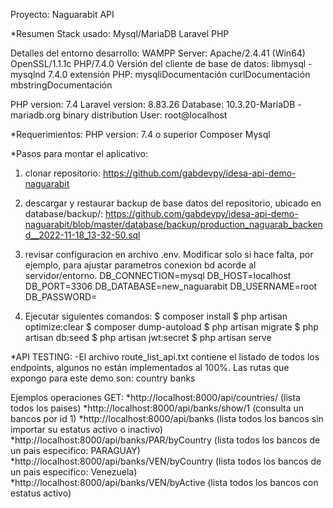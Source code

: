 Proyecto: Naguarabit API

*Resumen Stack usado:
Mysql/MariaDB
Laravel
PHP 

Detalles del entorno desarrollo:
WAMPP Server:
Apache/2.4.41 (Win64) OpenSSL/1.1.1c PHP/7.4.0
Versión del cliente de base de datos: libmysql - mysqlnd 7.4.0
extensión PHP: mysqliDocumentación curlDocumentación mbstringDocumentación

PHP version: 7.4
Laravel version: 8.83.26
Database: 10.3.20-MariaDB - mariadb.org binary distribution
User: root@localhost


*Requerimientos:
PHP version: 7.4 o superior
Composer
Mysql



*Pasos para montar el aplicativo:

1. clonar repositorio:
https://github.com/gabdevpy/idesa-api-demo-naguarabit

2. descargar y restaurar backup de base datos del repositorio, ubicado en database/backup/:
https://github.com/gabdevpy/idesa-api-demo-naguarabit/blob/master/database/backup/production_naguarab_backend__2022-11-18_13-32-50.sql

3. revisar configuracion en archivo .env.
Modificar solo si hace falta, por ejemplo, para ajustar parametros conexion bd acorde al servidor/entorno.
DB_CONNECTION=mysql
DB_HOST=localhost
DB_PORT=3306
DB_DATABASE=new_naguarabit
DB_USERNAME=root
DB_PASSWORD=

4. Ejecutar siguientes comandos:
$ composer install
$ php artisan optimize:clear
$ composer dump-autoload
$ php artisan migrate
$ php artisan db:seed
$ php artisan jwt:secret
$ php artisan serve



*API TESTING:
-El archivo route_list_api.txt contiene el listado de todos los endpoints, algunos no están implementados al 100%.
Las rutas que expongo para este demo son:
country
banks

Ejemplos operaciones GET:
*http://localhost:8000/api/countries/ (lista todos los paises)
*http://localhost:8000/api/banks/show/1 (consulta un bancos por id 1)
*http://localhost:8000/api/banks (lista todos los bancos sin importar su estatus activo o inactivo)
*http://localhost:8000/api/banks/PAR/byCountry (lista todos los bancos de un pais especifico: PARAGUAY)
*http://localhost:8000/api/banks/VEN/byCountry (lista todos los bancos de un pais especifico: Venezuela)
*http://localhost:8000/api/banks/VEN/byActive (lista todos los bancos con estatus activo)